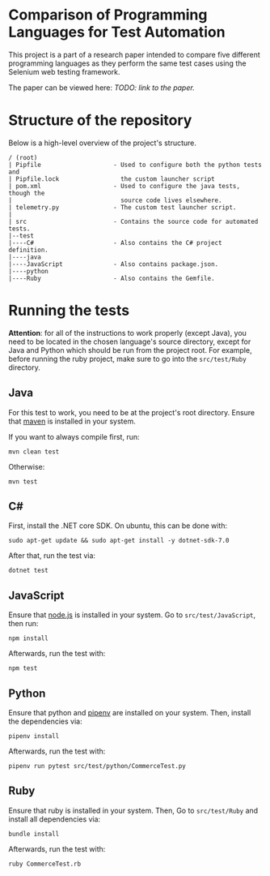 # Comparison of Programming Languages for Test Automation

This project is a part of a research paper intended to compare five
different programming languages as they perform the same test cases
using the Selenium web testing framework.

The paper can be viewed here: *TODO: link to the paper.*

# Structure of the repository

Below is a high-level overview of the project's structure.

```
/ (root)
| Pipfile                    - Used to configure both the python tests and
| Pipfile.lock                 the custom launcher script
| pom.xml                    - Used to configure the java tests, though the
|                              source code lives elsewhere.
| telemetry.py               - The custom test launcher script.
|
| src                        - Contains the source code for automated tests.
|--test
|----C#                      - Also contains the C# project definition.
|----java
|----JavaScript              - Also contains package.json.
|----python
|----Ruby                    - Also contains the Gemfile.
```

# Running the tests

**Attention**: for all of the instructions to work properly (except
Java), you need to be located in the chosen language's source
directory, except for Java and Python which should be run from the
project root. For example, before running the ruby project, make
sure to go into the `src/test/Ruby` directory.

## Java

For this test to work, you need to be at the project's root directory.
Ensure that [maven](https://maven.apache.org/) is installed in your
system.

If you want to always compile first, run:

```
mvn clean test
```

Otherwise:

```
mvn test
```

## C#

First, install the .NET core SDK. On ubuntu, this can be done with:

```
sudo apt-get update && sudo apt-get install -y dotnet-sdk-7.0
```

After that, run the test via:

```
dotnet test
```

## JavaScript

Ensure that [node.js](https://nodejs.org/en) is installed in your
system. Go to `src/test/JavaScript`, then run:

```
npm install
```

Afterwards, run the test with:

```
npm test
```

## Python

Ensure that python and [pipenv](https://pypi.org/project/pipenv/) are
installed on your system. Then, install the dependencies via:

```
pipenv install
```

Afterwards, run the test with:

```
pipenv run pytest src/test/python/CommerceTest.py
```

## Ruby

Ensure that ruby is installed in your system. Then, Go to
`src/test/Ruby` and install all dependencies via:

```
bundle install
```

Afterwards, run the test with:

```
ruby CommerceTest.rb
```

